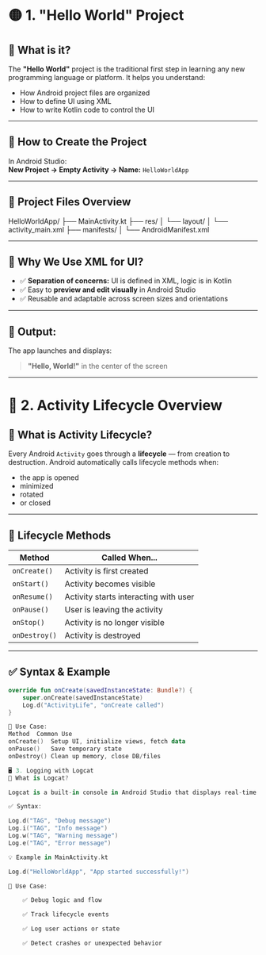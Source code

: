 # 🟡 1. "Hello World" Project

## 📘 What is it?

The **"Hello World"** project is the traditional first step in learning any new programming language or platform. It helps you understand:

- How Android project files are organized
- How to define UI using XML
- How to write Kotlin code to control the UI

---

## 🔨 How to Create the Project

In Android Studio:  
**New Project → Empty Activity → Name:** `HelloWorldApp`

---

## 🧱 Project Files Overview

HelloWorldApp/
├── MainActivity.kt
├── res/
│ └── layout/
│ └── activity_main.xml
├── manifests/
│ └── AndroidManifest.xml


---

## 🧠 Why We Use XML for UI?

- ✅ **Separation of concerns:** UI is defined in XML, logic is in Kotlin
- ✅ Easy to **preview and edit visually** in Android Studio
- ✅ Reusable and adaptable across screen sizes and orientations

---

## 💬 Output:

The app launches and displays:

> **"Hello, World!"** in the center of the screen

---

# 🔁 2. Activity Lifecycle Overview

## 📘 What is Activity Lifecycle?

Every Android `Activity` goes through a **lifecycle** — from creation to destruction. Android automatically calls lifecycle methods when:

- the app is opened
- minimized
- rotated
- or closed

---

## 🔄 Lifecycle Methods

| Method       | Called When...                        |
|--------------|----------------------------------------|
| `onCreate()` | Activity is first created              |
| `onStart()`  | Activity becomes visible               |
| `onResume()` | Activity starts interacting with user  |
| `onPause()`  | User is leaving the activity           |
| `onStop()`   | Activity is no longer visible          |
| `onDestroy()`| Activity is destroyed                  |

---

## ✅ Syntax & Example

```kotlin
override fun onCreate(savedInstanceState: Bundle?) {
    super.onCreate(savedInstanceState)
    Log.d("ActivityLife", "onCreate called")
}

📌 Use Case:
Method	Common Use
onCreate()	Setup UI, initialize views, fetch data
onPause()	Save temporary state
onDestroy()	Clean up memory, close DB/files

🖥️ 3. Logging with Logcat
📘 What is Logcat?

Logcat is a built-in console in Android Studio that displays real-time logs from your device or emulator — system logs, crash logs, and app logs.

✅ Syntax:

Log.d("TAG", "Debug message")
Log.i("TAG", "Info message")
Log.w("TAG", "Warning message")
Log.e("TAG", "Error message")

💡 Example in MainActivity.kt

Log.d("HelloWorldApp", "App started successfully!")

📌 Use Case:

    ✅ Debug logic and flow

    ✅ Track lifecycle events

    ✅ Log user actions or state

    ✅ Detect crashes or unexpected behavior
